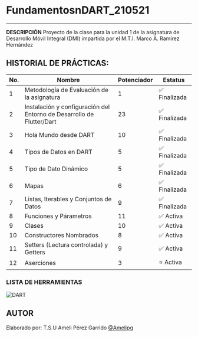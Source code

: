 # FundamentosnDART_210521
---
**DESCRIPCIÓN**
Proyecto de la clase para la unidad 1 de la asignatura de Desarrollo Móvil Integral (DMI) impartida por el M.T.I. Marco A. Ramírez Hernández

## HISTORIAL DE PRÁCTICAS:

|No.|Nombre|Potenciador|Estatus|
|--|--|--|--|
|1|Metodología de Evaluación de la asignatura|1|✅ Finalizada|
|2|Instalación y configuración del Entorno de Desarrollo de Flutter/Dart|23| ✅ Finalizada|
|3|Hola Mundo desde DART|10| ✅ Finalizada|
|4|Tipos de Datos en DART|5| ✅ Finalizada|
|5|Tipo de Dato Dinámico|5| ✅ Finalizada|
|6|Mapas|6| ✅ Finalizada|
|7|Listas, Iterables y Conjuntos de Datos|9|✅ Finalizada |
|8|Funciones y Párametros|11|✅ Activa |
|9|Clases|10|✅ Activa |
|10|Constructores Nombrados|8|✅ Activa |
|11|Setters (Lectura controlada) y Getters|9|✅ Activa |
|12|Aserciones|3|⭐ Activa |

### LISTA DE HERRAMIENTAS
![DART](https://img.shields.io/badge/Dart-0175C2?style=for-the-badge&logo=dart&logoColor=white)

## AUTOR
Elaborado por: T.S.U Ameli Pérez Garrido [@Amelipg](https://github.com/Amelipg)


